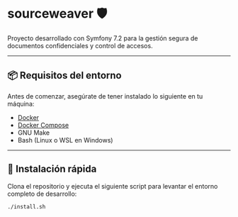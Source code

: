 # sourceweaver 🛡️

Proyecto desarrollado con Symfony 7.2 para la gestión segura de documentos confidenciales y control de accesos.

---

## 📦 Requisitos del entorno

Antes de comenzar, asegúrate de tener instalado lo siguiente en tu máquina:

- [Docker](https://www.docker.com/)
- [Docker Compose](https://docs.docker.com/compose/)
- GNU Make
- Bash (Linux o WSL en Windows)

---

## 🚀 Instalación rápida

Clona el repositorio y ejecuta el siguiente script para levantar el entorno completo de desarrollo:

```bash
./install.sh